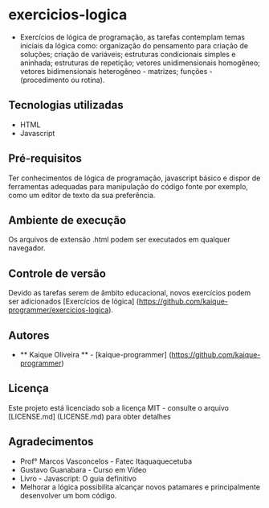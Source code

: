 # exercicios-logica
- Exercícios de lógica de programação, as tarefas contemplam temas iniciais da lógica como: organização do pensamento para criação de soluções; criação de variáveis;
estruturas condicionais simples e aninhada; estruturas de repetição; vetores unidimensionais homogêneo; vetores bidimensionais heterogêneo - matrizes; 
funções - (procedimento ou rotina). 

## Tecnologias utilizadas
* HTML
* Javascript

## Pré-requisitos
Ter conhecimentos de lógica de programação, javascript básico e dispor de ferramentas adequadas para manipulação do código fonte por exemplo, como um editor de texto da sua preferência.

## Ambiente de execução

Os arquivos de extensão .html podem ser executados em qualquer navegador.

## Controle de versão

Devido as tarefas serem de âmbito educacional, novos exercícios podem ser adicionados [Exercícios de lógica] (https://github.com/kaique-programmer/exercicios-logica).

## Autores

* ** Kaique Oliveira ** - [kaique-programmer] (https://github.com/kaique-programmer)

## Licença

Este projeto está licenciado sob a licença MIT - consulte o arquivo [LICENSE.md] (LICENSE.md) para obter detalhes

## Agradecimentos

* Prof° Marcos Vasconcelos - Fatec Itaquaquecetuba
* Gustavo Guanabara - Curso em Vídeo
* Livro - Javascript: O guia definitivo
* Melhorar a lógica possibilita alcançar novos patamares e principalmente desenvolver um bom código.

